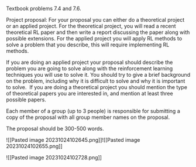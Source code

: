 Textbook problems 7.4 and 7.6.

Project proposal: For your proposal you can either do a theoretical project or an applied project. For the theoretical project, you will read a recent theoretical RL paper and then write a report discussing the paper along with possible extensions. For the applied project you will apply RL methods to solve a problem that you describe, this will require implementing RL methods.

If you are doing an applied project your proposal should describe the problem you are going to solve along with the reinforcement learning techniques you will use to solve it. You should try to give a brief background on the problem, including why it is difficult to solve and why it is important to solve.  If you are doing a theoretical project you should mention the type of theoretical papers you are interested in, and mention at least three possible papers.

Each member of a group (up to 3 people) is responsible for submitting a copy of the proposal with all group member names on the proposal.

The proposal should be 300-500 words.

![[Pasted image 20231024102645.png]]![[Pasted image 20231024102655.png]]

![[Pasted image 20231024102728.png]]